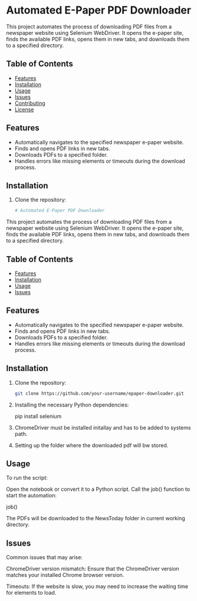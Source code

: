 # Automated E-Paper PDF Downloader

This project automates the process of downloading PDF files from a newspaper website using Selenium WebDriver. It opens the e-paper site, finds the available PDF links, opens them in new tabs, and downloads them to a specified directory.

## Table of Contents

- [Features](#features)
- [Installation](#installation)
- [Usage](#usage)
- [Issues](#issues)
- [Contributing](#contributing)
- [License](#license)

## Features

- Automatically navigates to the specified newspaper e-paper website.
- Finds and opens PDF links in new tabs.
- Downloads PDFs to a specified folder.
- Handles errors like missing elements or timeouts during the download process.

## Installation

1. Clone the repository:
   ```bash
   # Automated E-Paper PDF Downloader

This project automates the process of downloading PDF files from a newspaper website using Selenium WebDriver. It opens the e-paper site, finds the available PDF links, opens them in new tabs, and downloads them to a specified directory.

## Table of Contents

- [Features](#features)
- [Installation](#installation)
- [Usage](#usage)
- [Issues](#issues)

  

## Features

- Automatically navigates to the specified newspaper e-paper website.
- Finds and opens PDF links in new tabs.
- Downloads PDFs to a specified folder.
- Handles errors like missing elements or timeouts during the download process.

## Installation

1. Clone the repository:
   ```bash
   git clone https://github.com/your-username/epaper-downloader.git

2. Installing the necessary Python dependencies:

   pip install selenium

3. ChromeDriver must be installed initallay and has to be added to systems path.

4. Setting up the folder where the downloaded pdf will bw stored.

## Usage 
To run the script:

Open the notebook or convert it to a Python script.
Call the job() function to start the automation:

job()

The PDFs will be downloaded to the NewsToday folder in current working directory.

## Issues
Common issues that may arise:

ChromeDriver version mismatch: Ensure that the ChromeDriver version matches your installed Chrome browser version.

Timeouts: If the website is slow, you may need to increase the waiting time for elements to load.




   
